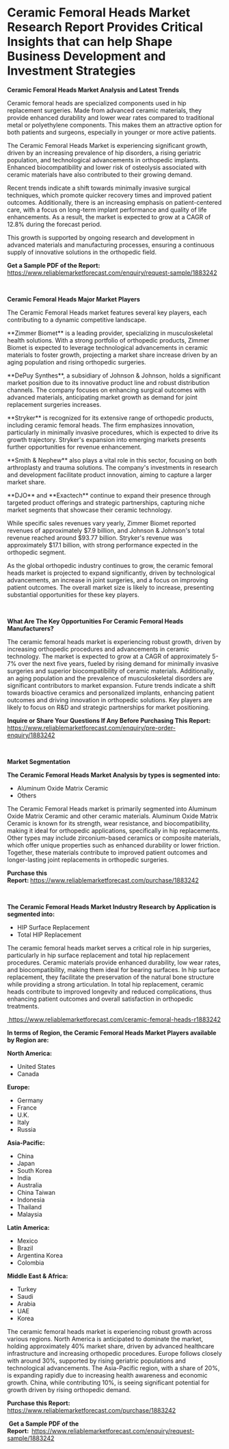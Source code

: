 <p><h1>Ceramic Femoral Heads Market Research Report Provides Critical Insights that can help Shape Business Development and Investment Strategies</h1></p><p><strong>Ceramic Femoral Heads Market Analysis and Latest Trends</strong></p>
<p><p>Ceramic femoral heads are specialized components used in hip replacement surgeries. Made from advanced ceramic materials, they provide enhanced durability and lower wear rates compared to traditional metal or polyethylene components. This makes them an attractive option for both patients and surgeons, especially in younger or more active patients.</p><p>The Ceramic Femoral Heads Market is experiencing significant growth, driven by an increasing prevalence of hip disorders, a rising geriatric population, and technological advancements in orthopedic implants. Enhanced biocompatibility and lower risk of osteolysis associated with ceramic materials have also contributed to their growing demand. </p><p>Recent trends indicate a shift towards minimally invasive surgical techniques, which promote quicker recovery times and improved patient outcomes. Additionally, there is an increasing emphasis on patient-centered care, with a focus on long-term implant performance and quality of life enhancements. As a result, the market is expected to grow at a CAGR of 12.8% during the forecast period. </p><p>This growth is supported by ongoing research and development in advanced materials and manufacturing processes, ensuring a continuous supply of innovative solutions in the orthopedic field.</p></p>
<p><strong>Get a Sample PDF of the Report:&nbsp;</strong> <a href="https://www.reliablemarketforecast.com/enquiry/request-sample/1883242?utm_campaign=1169&utm_medium=2&utm_source=Github&utm_content=ia&utm_term=13042025&utm_id=ceramic-femoral-heads">https://www.reliablemarketforecast.com/enquiry/request-sample/1883242</a></p>
<p>&nbsp;</p>
<p><strong>Ceramic Femoral Heads Major Market Players</strong></p>
<p><p>The Ceramic Femoral Heads market features several key players, each contributing to a dynamic competitive landscape. </p><p>**Zimmer Biomet** is a leading provider, specializing in musculoskeletal health solutions. With a strong portfolio of orthopedic products, Zimmer Biomet is expected to leverage technological advancements in ceramic materials to foster growth, projecting a market share increase driven by an aging population and rising orthopedic surgeries. </p><p>**DePuy Synthes**, a subsidiary of Johnson & Johnson, holds a significant market position due to its innovative product line and robust distribution channels. The company focuses on enhancing surgical outcomes with advanced materials, anticipating market growth as demand for joint replacement surgeries increases.</p><p>**Stryker** is recognized for its extensive range of orthopedic products, including ceramic femoral heads. The firm emphasizes innovation, particularly in minimally invasive procedures, which is expected to drive its growth trajectory. Stryker's expansion into emerging markets presents further opportunities for revenue enhancement.</p><p>**Smith & Nephew** also plays a vital role in this sector, focusing on both arthroplasty and trauma solutions. The company's investments in research and development facilitate product innovation, aiming to capture a larger market share.</p><p>**DJO** and **Exactech** continue to expand their presence through targeted product offerings and strategic partnerships, capturing niche market segments that showcase their ceramic technology.</p><p>While specific sales revenues vary yearly, Zimmer Biomet reported revenues of approximately $7.9 billion, and Johnson & Johnson's total revenue reached around $93.77 billion. Stryker's revenue was approximately $17.1 billion, with strong performance expected in the orthopedic segment.</p><p>As the global orthopedic industry continues to grow, the ceramic femoral heads market is projected to expand significantly, driven by technological advancements, an increase in joint surgeries, and a focus on improving patient outcomes. The overall market size is likely to increase, presenting substantial opportunities for these key players.</p></p>
<p>&nbsp;</p>
<p><strong>What Are The Key Opportunities For Ceramic Femoral Heads Manufacturers?</strong></p>
<p><p>The ceramic femoral heads market is experiencing robust growth, driven by increasing orthopedic procedures and advancements in ceramic technology. The market is expected to grow at a CAGR of approximately 5-7% over the next five years, fueled by rising demand for minimally invasive surgeries and superior biocompatibility of ceramic materials. Additionally, an aging population and the prevalence of musculoskeletal disorders are significant contributors to market expansion. Future trends indicate a shift towards bioactive ceramics and personalized implants, enhancing patient outcomes and driving innovation in orthopedic solutions. Key players are likely to focus on R&D and strategic partnerships for market positioning.</p></p>
<p><strong>Inquire or Share Your Questions If Any Before Purchasing This Report:</strong> <a href="https://www.reliablemarketforecast.com/enquiry/pre-order-enquiry/1883242?utm_campaign=1169&utm_medium=2&utm_source=Github&utm_content=ia&utm_term=13042025&utm_id=ceramic-femoral-heads">https://www.reliablemarketforecast.com/enquiry/pre-order-enquiry/1883242</a></p>
<p>&nbsp;</p>
<p><strong>Market Segmentation</strong></p>
<p><strong>The Ceramic Femoral Heads Market Analysis by types is segmented into:</strong></p>
<p><ul><li>Aluminum Oxide Matrix Ceramic</li><li>Others</li></ul></p>
<p><p>The Ceramic Femoral Heads market is primarily segmented into Aluminum Oxide Matrix Ceramic and other ceramic materials. Aluminum Oxide Matrix Ceramic is known for its strength, wear resistance, and biocompatibility, making it ideal for orthopedic applications, specifically in hip replacements. Other types may include zirconium-based ceramics or composite materials, which offer unique properties such as enhanced durability or lower friction. Together, these materials contribute to improved patient outcomes and longer-lasting joint replacements in orthopedic surgeries.</p></p>
<p><strong>Purchase this Report:&nbsp;</strong><a href="https://www.reliablemarketforecast.com/purchase/1883242?utm_campaign=1169&utm_medium=2&utm_source=Github&utm_content=ia&utm_term=13042025&utm_id=ceramic-femoral-heads">https://www.reliablemarketforecast.com/purchase/1883242</a></p>
<p>&nbsp;</p>
<p><strong>The Ceramic Femoral Heads Market Industry Research by Application is segmented into:</strong></p>
<p><ul><li>HIP Surface Replacement</li><li>Total HIP Replacement</li></ul></p>
<p><p>The ceramic femoral heads market serves a critical role in hip surgeries, particularly in hip surface replacement and total hip replacement procedures. Ceramic materials provide enhanced durability, low wear rates, and biocompatibility, making them ideal for bearing surfaces. In hip surface replacement, they facilitate the preservation of the natural bone structure while providing a strong articulation. In total hip replacement, ceramic heads contribute to improved longevity and reduced complications, thus enhancing patient outcomes and overall satisfaction in orthopedic treatments.</p></p>
<p><a href="https://www.reliablemarketforecast.com/ceramic-femoral-heads-r1883242?utm_campaign=1169&utm_medium=2&utm_source=Github&utm_content=ia&utm_term=13042025&utm_id=ceramic-femoral-heads">&nbsp;https://www.reliablemarketforecast.com/ceramic-femoral-heads-r1883242</a></p>
<p><strong>In terms of Region, the Ceramic Femoral Heads Market Players available by Region are:</strong></p>
<p>
    <p> <strong> North America: </strong>
        <ul>
            <li>United States</li>
            <li>Canada</li>
        </ul>
        </p> 
    <p> <strong> Europe: </strong>
        <ul>
            <li>Germany</li>
            <li>France</li>
            <li>U.K.</li>
            <li>Italy</li>
            <li>Russia</li>
        </ul>
        </p> 
    <p> <strong> Asia-Pacific: </strong>
        <ul>
            <li>China</li>
            <li>Japan</li>
            <li>South Korea</li>
            <li>India</li>
            <li>Australia</li>
            <li>China Taiwan</li>
            <li>Indonesia</li>
            <li>Thailand</li>
            <li>Malaysia</li>
        </ul>
        </p> 
    <p> <strong> Latin America: </strong>
        <ul>
            <li>Mexico</li>
            <li>Brazil</li>
            <li>Argentina Korea</li>
            <li>Colombia</li>
        </ul>
        </p> 
    <p> <strong> Middle East & Africa: </strong>
        <ul>
            <li>Turkey</li>
            <li>Saudi</li>
            <li>Arabia</li>
            <li>UAE</li>
            <li>Korea</li>
        </ul>
    </p>
    </p>
<p><p>The ceramic femoral heads market is experiencing robust growth across various regions. North America is anticipated to dominate the market, holding approximately 40% market share, driven by advanced healthcare infrastructure and increasing orthopedic procedures. Europe follows closely with around 30%, supported by rising geriatric populations and technological advancements. The Asia-Pacific region, with a share of 20%, is expanding rapidly due to increasing health awareness and economic growth. China, while contributing 10%, is seeing significant potential for growth driven by rising orthopedic demand.</p></p>
<p><strong>Purchase this Report: </strong><a href="https://www.reliablemarketforecast.com/purchase/1883242?utm_campaign=1169&utm_medium=2&utm_source=Github&utm_content=ia&utm_term=13042025&utm_id=ceramic-femoral-heads">https://www.reliablemarketforecast.com/purchase/1883242</a></p>
<p>&nbsp;<strong>Get a Sample PDF of the Report:&nbsp;&nbsp;</strong><a href="https://www.reliablemarketforecast.com/enquiry/request-sample/1883242?utm_campaign=1169&utm_medium=2&utm_source=Github&utm_content=ia&utm_term=13042025&utm_id=ceramic-femoral-heads">https://www.reliablemarketforecast.com/enquiry/request-sample/1883242</a></p>
<p><strong></strong></p>
<p><p></p><p></p><p></p></p>